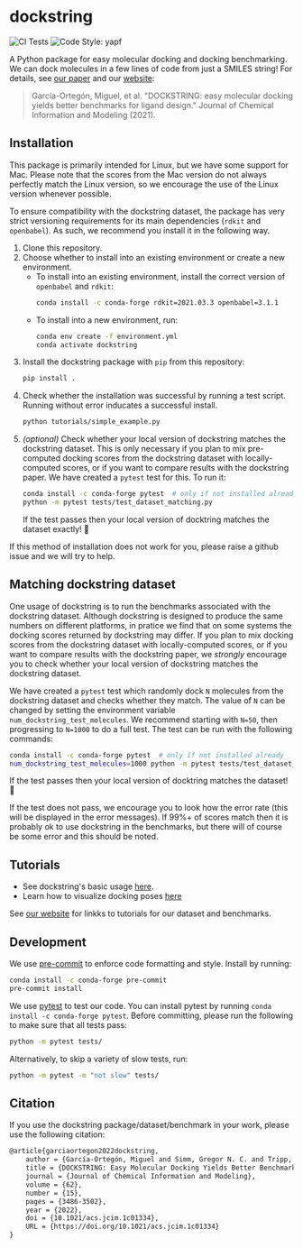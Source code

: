 # dockstring

![CI Tests](https://github.com/mgarort/dockstring/workflows/Install%20conda%20env%20and%20run%20pytest./badge.svg?branch=main)
![Code Style: yapf](https://img.shields.io/badge/code%20style-yapf-orange.svg)

A Python package for easy molecular docking and docking benchmarking.
We can dock molecules in a few lines of code from just a SMILES string!
For details, see [our paper](https://pubs.acs.org/doi/full/10.1021/acs.jcim.1c01334)
and our [website](https://dockstring.github.io/):

> García-Ortegón, Miguel, et al. "DOCKSTRING: easy molecular docking yields better benchmarks for ligand design." Journal of Chemical Information and Modeling (2021).

## Installation

This package is primarily intended for Linux, but we have some support for Mac.
Please note that the scores from the Mac version do not always perfectly match the Linux version,
so we encourage the use of the Linux version whenever possible.

To ensure compatibility with the dockstring dataset,
the package has very strict versioning requirements
for its main dependencies (`rdkit` and `openbabel`).
As such, we recommend you install it in the following way.

1. Clone this repository.
1. Choose whether to install into an existing environment or create a new environment.
    - To install into an existing environment, install the correct version of `openbabel` and `rdkit`:
      ```bash
      conda install -c conda-forge rdkit=2021.03.3 openbabel=3.1.1
      ```
    - To install into a new environment, run:
      ```bash
      conda env create -f environment.yml
      conda activate dockstring
      ```
1. Install the dockstring package with `pip` from this repository:
   ```bash
   pip install .
   ```
1. Check whether the installation was successful by running a test script.
   Running without error inducates a successful install.
   ```bash
   python tutorials/simple_example.py
   ```
1. *(optional)* Check whether your local version of dockstring matches the dockstring dataset.
   This is only necessary if you plan to mix pre-computed docking scores from the dockstring dataset
   with locally-computed scores, or if you want to compare results with the dockstring paper.
   We have created a `pytest` test for this. To run it:
   ```bash
   conda install -c conda-forge pytest  # only if not installed already
   python -m pytest tests/test_dataset_matching.py
   ```
   If the test passes then your local version of docktring matches the dataset exactly! 🥳

If this method of installation does not work for you, please raise a github issue and we will try to help.
## Matching dockstring dataset

One usage of dockstring is to run the benchmarks associated with the dockstring dataset.
Although dockstring is designed to produce the same numbers on different platforms,
in pratice we find that on some systems the docking scores returned by dockstring may differ.
If you plan to mix docking scores from the dockstring dataset with locally-computed scores,
or if you want to compare results with the dockstring paper, we *strongly* encourage you to
check whether your local version of dockstring matches the dockstring dataset.

We have created a `pytest` test which randomly dock `N` molecules from the dockstring dataset
and checks whether they match. The value of `N` can be changed by setting the environment variable
`num_dockstring_test_molecules`. We recommend starting with `N=50`, then progressing to `N=1000`
to do a full test. The test can be run with the following commands:
```bash
conda install -c conda-forge pytest  # only if not installed already
num_dockstring_test_molecules=1000 python -m pytest tests/test_dataset_matching.py  # change "1000" to the number you wish to dock
```
If the test passes then your local version of docktring matches the dataset! 🥳

If the test does not pass, we encourage you to look how the error rate (this will be displayed in the error messages).
If 99%+ of scores match then it is probably ok to use dockstring in the benchmarks, but there will of course be some error
and this should be noted.

## Tutorials

- See dockstring's basic usage [here](tutorials/1_docking_risperidone_against_DRD2.ipynb).
- Learn how to visualize docking poses [here](tutorials/2_visualizing_dataset_poses.ipynb)

See [our website](https://dockstring.github.io/) for linkks to tutorials for
our dataset and benchmarks.

## Development

We use [pre-commit](https://pre-commit.com/) to enforce code formatting and style.
Install by running:

```bash
conda install -c conda-forge pre-commit
pre-commit install
```

We use [pytest](https://docs.pytest.org) to test our code.
You can install pytest by running `conda install -c conda-forge pytest`.
Before committing, please run the following to make sure that all tests pass:

```bash
python -m pytest tests/
```

Alternatively, to skip a variety of slow tests, run:

```bash
python -m pytest -m "not slow" tests/
```

## Citation

If you use the dockstring package/dataset/benchmark in your work,
please use the following citation:

```tex
@article{garciaortegon2022dockstring,
    author = {García-Ortegón, Miguel and Simm, Gregor N. C. and Tripp, Austin J. and Hernández-Lobato, José Miguel and Bender, Andreas and Bacallado, Sergio},
    title = {DOCKSTRING: Easy Molecular Docking Yields Better Benchmarks for Ligand Design},
    journal = {Journal of Chemical Information and Modeling},
    volume = {62},
    number = {15},
    pages = {3486-3502},
    year = {2022},
    doi = {10.1021/acs.jcim.1c01334},
    URL = {https://doi.org/10.1021/acs.jcim.1c01334}
}
```
